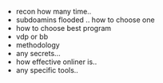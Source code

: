 
- recon how many time..
- subdoamins flooded .. how to choose one
- how to choose best program
- vdp or bb
- methodology
- any secrets...
- how effective onliner is..
- any specific tools..